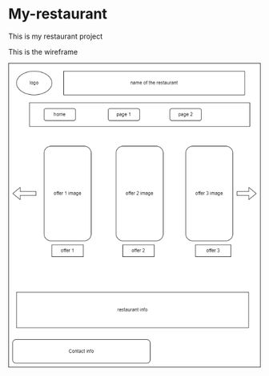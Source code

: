 # My-restaurant

This is my restaurant project

This is the wireframe

![image](./assets/wireframe-image.png)